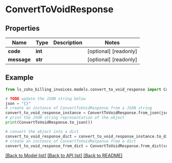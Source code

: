 # ConvertToVoidResponse


## Properties

Name | Type | Description | Notes
------------ | ------------- | ------------- | -------------
**code** | **int** |  | [optional] [readonly] 
**message** | **str** |  | [optional] [readonly] 

## Example

```python
from ls_zoho_billing_invoices.models.convert_to_void_response import ConvertToVoidResponse

# TODO update the JSON string below
json = "{}"
# create an instance of ConvertToVoidResponse from a JSON string
convert_to_void_response_instance = ConvertToVoidResponse.from_json(json)
# print the JSON string representation of the object
print(ConvertToVoidResponse.to_json())

# convert the object into a dict
convert_to_void_response_dict = convert_to_void_response_instance.to_dict()
# create an instance of ConvertToVoidResponse from a dict
convert_to_void_response_from_dict = ConvertToVoidResponse.from_dict(convert_to_void_response_dict)
```
[[Back to Model list]](../README.md#documentation-for-models) [[Back to API list]](../README.md#documentation-for-api-endpoints) [[Back to README]](../README.md)


